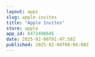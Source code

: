 ```yaml
---
layout: apps
slug: apple-invites
title: "Apple Invites"
store: apple
app_id: 6472498645
date: 2025-02-06T01:47:58Z
published: 2025-02-04T08:00:00Z
---
```

